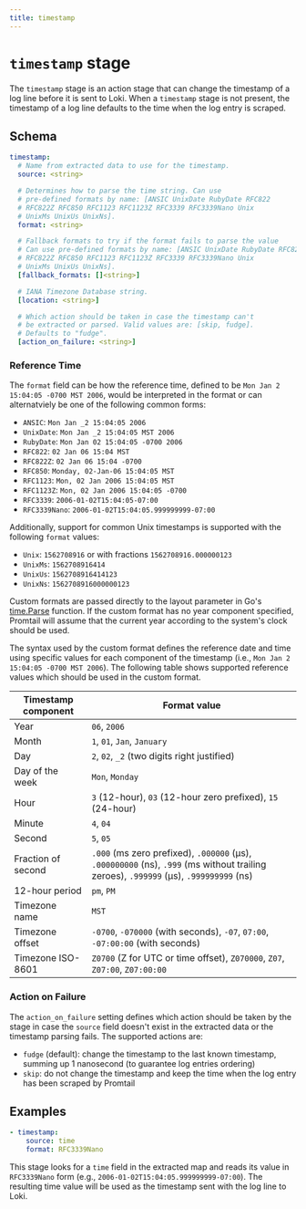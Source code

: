 ```yaml
---
title: timestamp
---
```

# `timestamp` stage

The `timestamp` stage is an action stage that can change the timestamp of a log
line before it is sent to Loki. When a `timestamp` stage is not present, the
timestamp of a log line defaults to the time when the log entry is scraped.

## Schema

```yaml
timestamp:
  # Name from extracted data to use for the timestamp.
  source: <string>

  # Determines how to parse the time string. Can use
  # pre-defined formats by name: [ANSIC UnixDate RubyDate RFC822
  # RFC822Z RFC850 RFC1123 RFC1123Z RFC3339 RFC3339Nano Unix
  # UnixMs UnixUs UnixNs].
  format: <string>

  # Fallback formats to try if the format fails to parse the value
  # Can use pre-defined formats by name: [ANSIC UnixDate RubyDate RFC822
  # RFC822Z RFC850 RFC1123 RFC1123Z RFC3339 RFC3339Nano Unix
  # UnixMs UnixUs UnixNs].
  [fallback_formats: []<string>]

  # IANA Timezone Database string.
  [location: <string>]

  # Which action should be taken in case the timestamp can't
  # be extracted or parsed. Valid values are: [skip, fudge].
  # Defaults to "fudge".
  [action_on_failure: <string>]
```

### Reference Time

The `format` field can be how the reference time, defined to be `Mon Jan 2 15:04:05 -0700 MST 2006`, would be interpreted in the format or can alternatviely be one of the following common forms:

- `ANSIC`: `Mon Jan _2 15:04:05 2006`
- `UnixDate`: `Mon Jan _2 15:04:05 MST 2006`
- `RubyDate`: `Mon Jan 02 15:04:05 -0700 2006`
- `RFC822`: `02 Jan 06 15:04 MST`
- `RFC822Z`: `02 Jan 06 15:04 -0700`
- `RFC850`: `Monday, 02-Jan-06 15:04:05 MST`
- `RFC1123`: `Mon, 02 Jan 2006 15:04:05 MST`
- `RFC1123Z`: `Mon, 02 Jan 2006 15:04:05 -0700`
- `RFC3339`: `2006-01-02T15:04:05-07:00`
- `RFC3339Nano`: `2006-01-02T15:04:05.999999999-07:00`

Additionally, support for common Unix timestamps is supported with the following
`format` values:

- `Unix`: `1562708916` or with fractions `1562708916.000000123`
- `UnixMs`: `1562708916414`
- `UnixUs`: `1562708916414123`
- `UnixNs`: `1562708916000000123`

Custom formats are passed directly to the layout parameter in Go's
[time.Parse](https://golang.org/pkg/time/#Parse) function. If the custom format
has no year component specified, Promtail will assume that the current year
according to the system's clock should be used.

The syntax used by the custom format defines the reference date and time using
specific values for each component of the timestamp (i.e., `Mon Jan 2 15:04:05
-0700 MST 2006`). The following table shows supported reference values which
should be used in the custom format.

| Timestamp component | Format value                                                                                                                         |
| ------------------- | ------------------------------------------------------------------------------------------------------------------------------------ |
| Year                | `06`, `2006`                                                                                                                         |
| Month               | `1`, `01`, `Jan`, `January`                                                                                                          |
| Day                 | `2`, `02`, `_2` (two digits right justified)                                                                                         |
| Day of the week     | `Mon`, `Monday`                                                                                                                      |
| Hour                | `3` (12-hour), `03` (12-hour zero prefixed), `15` (24-hour)                                                                          |
| Minute              | `4`, `04`                                                                                                                            |
| Second              | `5`, `05`                                                                                                                            |
| Fraction of second  | `.000` (ms zero prefixed), `.000000` (μs), `.000000000` (ns), `.999` (ms without trailing zeroes), `.999999` (μs), `.999999999` (ns) |
| 12-hour period      | `pm`, `PM`                                                                                                                           |
| Timezone name       | `MST`                                                                                                                                |
| Timezone offset     | `-0700`, `-070000` (with seconds), `-07`, `07:00`, `-07:00:00` (with seconds)                                                        |
| Timezone ISO-8601   | `Z0700` (Z for UTC or time offset), `Z070000`, `Z07`, `Z07:00`, `Z07:00:00`                                                          |

### Action on Failure

The `action_on_failure` setting defines which action should be taken by the
stage in case the `source` field doesn't exist in the extracted data or the
timestamp parsing fails. The supported actions are:

- `fudge` (default): change the timestamp to the last known timestamp, summing
  up 1 nanosecond (to guarantee log entries ordering)
- `skip`: do not change the timestamp and keep the time when the log entry has
  been scraped by Promtail

## Examples

```yaml
- timestamp:
    source: time
    format: RFC3339Nano
```

This stage looks for a `time` field in the extracted map and reads its value in
`RFC3339Nano` form (e.g., `2006-01-02T15:04:05.999999999-07:00`). The resulting
time value will be used as the timestamp sent with the log line to Loki.
